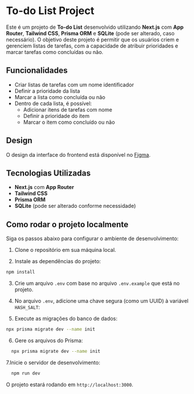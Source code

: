 # To-do List Project

Este é um projeto de **To-do List** desenvolvido utilizando **Next.js** com **App Router**, **Tailwind CSS**, **Prisma ORM** e **SQLite** (pode ser alterado, caso necessário). O objetivo deste projeto é permitir que os usuários criem e gerenciem listas de tarefas, com a capacidade de atribuir prioridades e marcar tarefas como concluídas ou não.

## Funcionalidades

- Criar listas de tarefas com um nome identificador
- Definir a prioridade da lista
- Marcar a lista como concluída ou não
- Dentro de cada lista, é possível:
  - Adicionar itens de tarefas com nome
  - Definir a prioridade do item
  - Marcar o item como concluído ou não

## Design

O design da interface do frontend está disponível no [Figma](<https://www.figma.com/design/EcHJTc6vYw6cB0fgFJKT8U/To-do-List-%5BShort-Project%5D-(Community)?node-id=142-332&t=sEsCNQ49vnnZF3Vx-1>).

## Tecnologias Utilizadas

- **Next.js** com **App Router**
- **Tailwind CSS**
- **Prisma ORM**
- **SQLite** (pode ser alterado conforme necessidade)

## Como rodar o projeto localmente

Siga os passos abaixo para configurar o ambiente de desenvolvimento:

1. Clone o repositório em sua máquina local.

2. Instale as dependências do projeto:

```bash
npm install
```

3. Crie um arquivo `.env` com base no arquivo `.env.example` que está no projeto.

4. No arquivo `.env`, adicione uma chave segura (como um UUID) à variável `HASH_SALT`:

5. Execute as migrações do banco de dados:

```bash
npx prisma migrate dev --name init
```

6. Gere os arquivos do Prisma:

```bash
  npx prisma migrate dev --name init
```

7.Inicie o servidor de desenvolvimento:

```bash
  npm run dev
```

O projeto estará rodando em `http://localhost:3000`.
